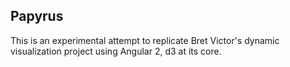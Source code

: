 ## Papyrus
This is an experimental attempt to replicate Bret Victor's dynamic visualization project using Angular 2, d3 at its core.

